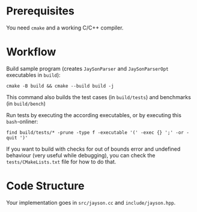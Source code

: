 # Prerequisites

You need `cmake` and a working C/C++ compiler.

# Workflow

Build sample program (creates `JaySonParser` and `JaySonParserOpt` executables in `build`):
```
cmake -B build && cmake --build build -j
```

This command also builds the test cases (in `build/tests`) and benchmarks (in `build/bench`)

Run tests by executing the according executables,
or by executing this `bash`-onliner:
```
find build/tests/* -prune -type f -executable '(' -exec {} ';' -or -quit ')'
```

If you want to build with checks for out of bounds error and undefined behaviour (very useful while debugging), you can check the `tests/CMakeLists.txt` file for how to do that.

# Code Structure

Your implementation goes in `src/jayson.cc` and `include/jayson.hpp`.
